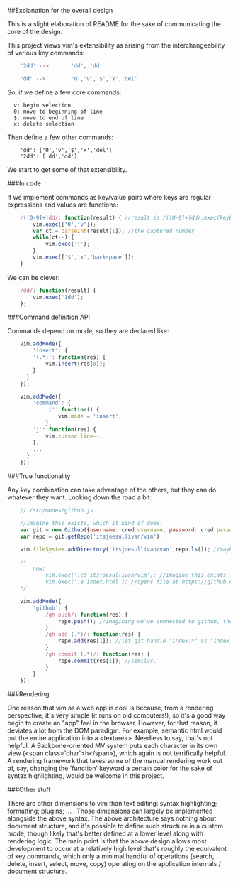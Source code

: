 ##Explanation for the overall design

This is a slight elaboration of README for the sake of communicating the core of the design.

This project views vim's extensibility as arising from the interchangeability of various key commands:

```javascript
	'2dd' -->		'dd', 'dd'

	'dd' -->		'0','v','$','x','del'
```

So, if we define a few core commands:

```
  v: begin selection
  0: move to beginning of line
  $: move to end of line
  x: delete selection
```

Then define a few other commands:

```
	'dd': ['0','v','$','x','del']
	'2dd': ['dd','dd']
```

We start to get some of that extensibility.

###In code

If we implement commands as key/value pairs where keys are regular expressions and values are functions:

```javascript
	/([0-9]+)dd/: function(result) { //result is /([0-9]+)dd/.exec(keyBuffer)
		vim.exec(['0','v']);
		var ct = parseInt(result[1]); //the captured number
		while(ct--) {
			vim.exec('j');
		}
		vim.exec(['$','x','backspace']);
	}
```

We can be clever:

```javascript
	/dd/: function(result) {
		vim.exec('1dd');
	};
```

###Command definition API

Commands depend on mode, so they are declared like:

```javascript
	vim.addMode({
		'insert': {
	    '(.*)': function(res) {
	    	vim.insert(res[0]);
	    }
	  }
	});

	vim.addMode({
		'command': {
			'i': function() {
				vim.mode = 'insert';
			},
	    'j': function(res) {
	    	vim.cursor.line--;
	    },
	    ...
	  }
	});
```

###True functionality

Any key combination can take advantage of the others, but they can do whatever they want. Looking down the road a bit:

```javascript
	// /src/modes/github.js

	//imagine this exists, which it kind of does.
	var git = new Github({username: cred.username, password: cred.password});
	var repo = git.getRepo('itsjoesullivan/vim');

	vim.fileSystem.addDirectory('itsjoesullivan/van',repo.ls()); //maybe we could add a filesystem here

	/*
		now:
			vim.exec(':cd itsjoesullivan/vim'); //imagine this exists
			vim.exec(':e index.html'); //opens file at https://github.com/itsjoesullivan/vim/index.html
	*/

	vim.addMode({
		'github': {
			/gh push/: function(res) {
				repo.push(); //imagining we've connected to github, the document came from there, whatever.
			},
			/gh add (.*)/: function(res) {
				repo.add(res[1]); //let git handle "index.*" vs "index.html"
			},
			/gh commit (.*)/: function(res) {
				repo.commit(res[1]); //similar.
			}
		}
	});
```

###Rendering

One reason that vim as a web app is cool is because, from a rendering perspective, it's very simple (it runs on old computers!), so it's a good way begin to create an "app" feel in the browser. However, for that reason, it deviates a lot from the DOM paradigm. For example, semantic html would put the entire application into a \<textarea>. Needless to say, that's not helpful. A Backbone-oriented MV system puts each character in its own view (\<span class='char'>h\</span>), which again is not terrifically helpful. A rendering framework that takes some of the manual rendering work out of, say, changing the 'function' keyword a certain color for the sake of syntax highlighting, would be welcome in this project.

###Other stuff

There are other dimensions to vim than text editing: syntax highlighting; formatting; plugins; ... . Those dimensions can largely be implemented alongside the above syntax. The above architecture says nothing about document structure, and it's possible to define such structure in a custom mode, though likely that's better defined at a lower level along with rendering logic. The main point is that the above design allows most development to occur at a relatively high level that's roughly the equivalent of key commands, which only a minimal handful of operations (search, delete, insert, select, move, copy) operating on the application internals / document structure. 
